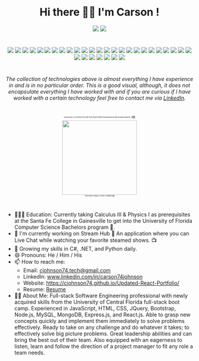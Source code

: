 <h1 align="center">Hi there 👋🏽 I'm Carson !</h1>

<!--
**cjohnson74/cjohnson74** is a ✨_special_✨ repository because its `README.md` (this file) appears on your GitHub profile.-->

<p align="center"><img src="https://github-profile-summary-cards.vercel.app/api/cards/profile-details?username={cjohnson74}&theme=vue" /> <img src="https://github-readme-streak-stats.herokuapp.com/?user=cjohnson74"/></p>

#

<p align="center"><img src="https://img.shields.io/badge/CSS3-1572B6?style=for-the-badge&logo=css3&logoColor=white" /> <img src="https://img.shields.io/badge/HTML5-E34F26?style=for-the-badge&logo=html5&logoColor=white" /> <img src="https://img.shields.io/badge/JavaScript-323330?style=for-the-badge&logo=javascript&logoColor=F7DF1E" /> <img src="https://img.shields.io/badge/MySQL-005C84?style=for-the-badge&logo=mysql&logoColor=white" /> <img src="https://img.shields.io/badge/GraphQl-E10098?style=for-the-badge&logo=graphql&logoColor=white" /> <img src="https://img.shields.io/badge/Apollo%20GraphQL-311C87?&style=for-the-badge&logo=Apollo%20GraphQL&logoColor=white" /> <img src="https://img.shields.io/badge/Insomnia-5849be?style=for-the-badge&logo=Insomnia&logoColor=white" /> <img src="https://img.shields.io/badge/MongoDB-4EA94B?style=for-the-badge&logo=mongodb&logoColor=white" /> <img src="https://img.shields.io/badge/Express.js-000000?style=for-the-badge&logo=express&logoColor=white" /> <img src="https://img.shields.io/badge/React-20232A?style=for-the-badge&logo=react&logoColor=61DAFB" /> <img src="https://img.shields.io/badge/Node.js-339933?style=for-the-badge&logo=nodedotjs&logoColor=white" /> <img src="https://img.shields.io/badge/Handlebars.js-f0772b?style=for-the-badge&logo=handlebarsdotjs&logoColor=black" /> <img src="https://img.shields.io/badge/jQuery-0769AD?style=for-the-badge&logo=jquery&logoColor=white" /> <img src="https://img.shields.io/badge/Bootstrap-563D7C?style=for-the-badge&logo=bootstrap&logoColor=white" /> <img src="https://img.shields.io/badge/Tailwind_CSS-38B2AC?style=for-the-badge&logo=tailwind-css&logoColor=white" /> <img src="https://img.shields.io/badge/Jest-C21325?style=for-the-badge&logo=jest&logoColor=white" /> <img src="https://img.shields.io/badge/JWT-000000?style=for-the-badge&logo=JSON%20web%20tokens&logoColor=white" /> <img src="https://img.shields.io/badge/Sequelize-52B0E7?style=for-the-badge&logo=Sequelize&logoColor=white" /> <img src="https://img.shields.io/badge/json-5E5C5C?style=for-the-badge&logo=json&logoColor=white" /> <img src="https://img.shields.io/badge/C%23-239120?style=for-the-badge&logo=c-sharp&logoColor=white" /> <img src="https://img.shields.io/badge/.NET-512BD4?style=for-the-badge&logo=dotnet&logoColor=white" /> <img src="https://img.shields.io/badge/Amazon_AWS-FF9900?style=for-the-badge&logo=amazonaws&logoColor=white" /> <img src="https://img.shields.io/badge/Amazon%20DynamoDB-4053D6?style=for-the-badge&logo=Amazon%20DynamoDB&logoColor=white" /> <img src="https://img.shields.io/badge/Nginx-009639?style=for-the-badge&logo=nginx&logoColor=white" /> <img src="https://img.shields.io/badge/Python-FFD43B?style=for-the-badge&logo=python&logoColor=darkgreen" /> 
<img src="https://img.shields.io/badge/Flask-000000?style=for-the-badge&logo=flask&logoColor=white" /> <img src="https://img.shields.io/badge/pypi-3775A9?style=for-the-badge&logo=pypi&logoColor=white" /> <img src="https://img.shields.io/badge/Swift-FA7343?style=for-the-badge&logo=swift&logoColor=white" /> <img src="https://img.shields.io/badge/Heroku-430098?style=for-the-badge&logo=heroku&logoColor=white" /> <img src="https://img.shields.io/badge/IntelliJIDEA-000000.svg?style=for-the-badge&logo=intellij-idea&logoColor=white" /> <img src="https://img.shields.io/badge/Visual_Studio_Code-0078D4?style=for-the-badge&logo=visual%20studio%20code&logoColor=white" /> <img src="https://img.shields.io/badge/Visual_Studio-5C2D91?style=for-the-badge&logo=visual%20studio&logoColor=white" /></p>

#

<sub><p align="center">*The collection of technologies above is almost everything I have experience in and is in no particular order. This is a good visual, although, it does not encapsulate everything I have worked with and if you are curious if I have worked with a certain technology feel free to contact me via [LinkedIn](https://www.linkedin.com/in/carson74johnson/).*</p></sub>

#
<p align="center" style="font-size:5px">University of Central Florida Full-Stack Web Development Bootcamp Alumni. 👨🏽‍🎓
<br/>
<br/>
<a href="https://api.badgr.io/public/assertions/zJFrY9pYT_6REON00hr_RQ?identity__email=carson74johnson%40gmail.com">
    <img height="200px" width="200px" src="https://user-images.githubusercontent.com/52815609/148991821-5bc659d9-ae45-4462-b755-a654ebe909f6.png">
</a>
    <br/>
    <sub>Click above image to verify on Badgr! 👍🏽</sub>
</p>

#
- 👨🏽‍🎓 Education: Currently taking Calculus III & Physics I as prerequisites at the Santa Fe College in Gainesville to get into the University of Florida Computer Science Bachelors program 🐊. 
- 🔭 I'm currently working on Stream Hub 💬 An application where you can Live Chat while watching your favorite steamed shows. 📺
- 🌱 Growing my skills in C#, .NET, and Python daily.
- 😄 Pronouns: He / Him / His
- 📫 How to reach me: 
    - Email: cjohnson74.tech@gmail.com 
    - LinkedIn: www.linkedin.com/in/carson74johnson
    - Website: https://cjohnson74.github.io/Updated-React-Portfolio/
    - Resume: [Resume](https://docs.google.com/document/d/1OhMUhtMjt0_1zBVzizBhAYNICdYJtOYmplixadGipmE/edit?usp=sharing)
- 👋🏽  About Me: Full-stack Software Engineering professional with newly acquired skills from the University of Central Florida full-stack boot camp. Experienced in JavaScript, HTML, CSS, JQuery, Bootstrap, Node.js, MySQL, MongoDB, Express.js, and React.js. Able to grasp new concepts quickly and implement them immediately to solve problems effectively. Ready to take on any challenge and do whatever it takes; to effectively solve big picture problems. Great leadership abilities and can bring the best out of their team. Also equipped with an eagerness to listen, learn and follow the direction of a project manager to fit any role a team needs.
